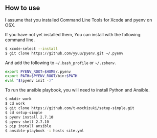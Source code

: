 ## How to use

I assume that you installed Command Line Tools for Xcode and pyenv on OSX.

If you have not yet installed them, You can install with the following command line.

``` sh
$ xcode-select --install
$ git clone https://github.com/yyuu/pyenv.git ~/.pyenv
```

And add the following to `~/.bash_profile` or `~/.zshenv`.

``` sh
export PYENV_ROOT=$HOME/.pyenv
export PATH=$PYENV_ROOT/bin:$PATH
eval "$(pyenv init -)"
```

To run the ansible playbook, you will need to install Python and Ansible.

``` sh
$ mkdir work
$ cd work
$ git clone https://github.com/t-mochizuki/setup-simple.git
$ cd setup-simple
$ pyenv install 2.7.10
$ pyenv shell 2.7.10
$ pip install ansible
$ ansible-playbook -i hosts site.yml
```
